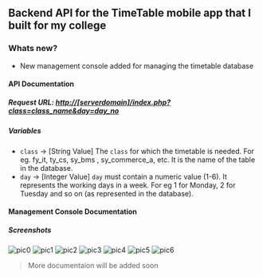 ## Backend API for the TimeTable mobile app that I built for my college

### Whats new?

* New management console added for managing the timetable database

#### API Documentation

##### Request URL: <http://[serverdomain]/index.php?class=class_name&day=day_no>

##### Variables

* `class` -> [String Value] The `class` for which the timetable is needed. For eg. fy_it, ty_cs, sy_bms
, sy_commerce_a, etc. It is the name of the table in the database.
* `day` -> [Integer Value] `day` must contain a numeric value (1-6). It represents the working days in a week.
For eg 1 for Monday, 2 for Tuesday and so on (as represented in the database).

#### Management Console Documentation

##### Screenshots

![pic0](https://raw.githubusercontent.com/Shetty073/backend-for-timetable-app/master/screenshots/0.png)
![pic1](https://raw.githubusercontent.com/Shetty073/backend-for-timetable-app/master/screenshots/1.png)
![pic2](https://raw.githubusercontent.com/Shetty073/backend-for-timetable-app/master/screenshots/2.png)
![pic3](https://raw.githubusercontent.com/Shetty073/backend-for-timetable-app/master/screenshots/3.png)
![pic4](https://raw.githubusercontent.com/Shetty073/backend-for-timetable-app/master/screenshots/4.png)
![pic5](https://raw.githubusercontent.com/Shetty073/backend-for-timetable-app/master/screenshots/5.png)
![pic6](https://raw.githubusercontent.com/Shetty073/backend-for-timetable-app/master/screenshots/6.png)

> More documentaion will be added soon
